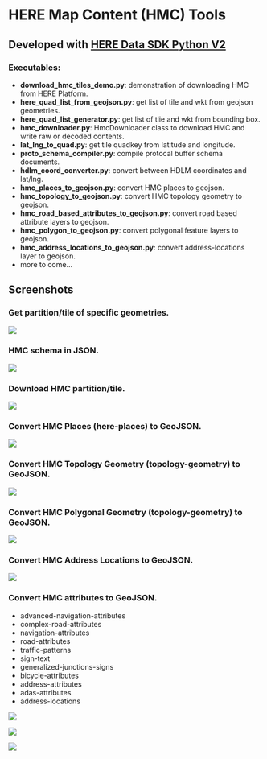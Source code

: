 # HERE Map Content (HMC) Tools
## Developed with [HERE Data SDK Python V2](https://www.here.com/docs/bundle/data-sdk-for-python-developer-guide-v2/page/README.html)

### Executables:
* **download_hmc_tiles_demo.py**: demonstration of downloading HMC from HERE Platform.
* **here_quad_list_from_geojson.py**: get list of tile and wkt from geojson geometries.
* **here_quad_list_generator.py**: get list of tlie and wkt from bounding box.
* **hmc_downloader.py**: HmcDownloader class to download HMC and write raw or decoded contents.
* **lat_lng_to_quad.py**: get tile quadkey from latitude and longitude.
* **proto_schema_compiler.py**: compile protocal buffer schema documents.
* **hdlm_coord_converter.py**: convert between HDLM coordinates and lat/lng.
* **hmc_places_to_geojson.py**: convert HMC places to geojson.
* **hmc_topology_to_geojson.py**: convert HMC topology geometry to geojson.
* **hmc_road_based_attributes_to_geojson.py**: convert road based attribute layers to geojson.
* **hmc_polygon_to_geojson.py**: convert polygonal feature layers to geojson.
* **hmc_address_locations_to_geojson.py**: convert address-locations layer to geojson.
* more to come...

## Screenshots

### Get partition/tile of specific geometries.
![](https://i.imgur.com/dtDWMHl.png)

### HMC schema in JSON.
![](https://i.imgur.com/zolDmWJ.png)

### Download HMC partition/tile.
![](https://i.imgur.com/PRP23vk.png)

### Convert HMC Places (here-places) to GeoJSON.
![](https://i.imgur.com/vPvITdB.png)

### Convert HMC Topology Geometry (topology-geometry) to GeoJSON.
![](https://i.imgur.com/7EFdYm6.jpeg)

### Convert HMC Polygonal Geometry (topology-geometry) to GeoJSON.
![](https://i.imgur.com/99KpolE.jpeg)

### Convert HMC Address Locations to GeoJSON.
![](https://i.imgur.com/1L8Z2oi.png)

### Convert HMC attributes to GeoJSON.
* advanced-navigation-attributes
* complex-road-attributes
* navigation-attributes
* road-attributes
* traffic-patterns
* sign-text
* generalized-junctions-signs
* bicycle-attributes
* address-attributes
* adas-attributes
* address-locations

![](https://i.imgur.com/C5pZHrY.jpeg)

![](https://i.imgur.com/N9cNU7o.jpeg)

![](https://i.imgur.com/VY7Wj1t.jpeg)